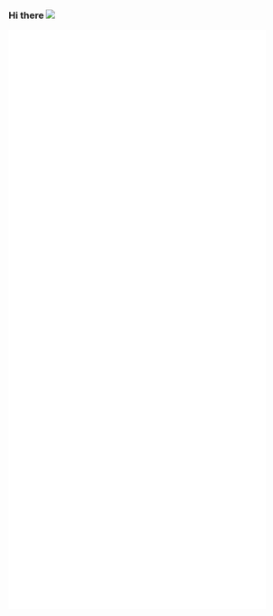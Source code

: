 ### Hi there <img src="https://github.com/TheDudeThatCode/TheDudeThatCode/blob/master/Assets/Hi.gif" width="29px">

![Metrics](https://github.com/spandu500/spandu500/blob/master/github-metrics.svg)

<!--
**spandu500/spandu500** is a ✨ _special_ ✨ repository because its `README.md` (this file) appears on your GitHub profile.

Here are some ideas to get you started:

- 🔭 I’m currently working on ...
- 🌱 I’m currently learning ...
- 👯 I’m looking to collaborate on ...
- 🤔 I’m looking for help with ...
- 💬 Ask me about ...
- 📫 How to reach me: ...
- 😄 Pronouns: ...
- ⚡ Fun fact: ...
-->
